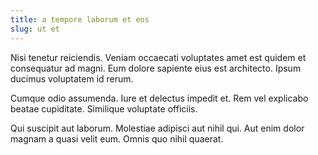 ```yaml
---
title: a tempore laborum et eos
slug: ut et
---
```


Nisi tenetur reiciendis. Veniam occaecati voluptates amet est quidem et consequatur ad magni. Eum dolore sapiente eius est architecto. Ipsum ducimus voluptatem id rerum.

Cumque odio assumenda. Iure et delectus impedit et. Rem vel explicabo beatae cupiditate. Similique voluptate officiis.

Qui suscipit aut laborum. Molestiae adipisci aut nihil qui. Aut enim dolor magnam a quasi velit eum. Omnis quo nihil quaerat.
